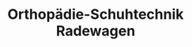 ---
title: "Orthopädie-Schuhtechnik Radewagen"
url: /berlin/orthopaedie-schuhtechnik-radewagen/
shop: Schuhe
---